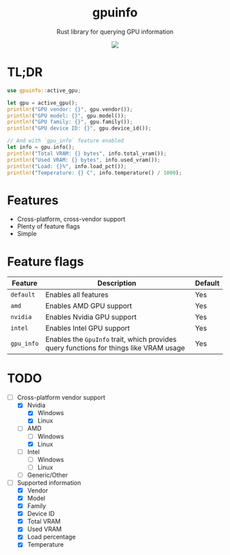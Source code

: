 <div align="center">
  <h1>gpuinfo</h1>
  <p>
    Rust library for querying GPU information
  </p>
</div>

<div align="center">
  <img src="https://img.shields.io/github/actions/workflow/status/SpikeHD/gpuinfo/format.yml?label=code quality" />
</div>

# TL;DR

```rust
use gpuinfo::active_gpu;

let gpu = active_gpu();
println!("GPU vendor: {}", gpu.vendor());
println!("GPU model: {}", gpu.model());
println!("GPU family: {}", gpu.family());
println!("GPU device ID: {}", gpu.device_id());

// And with `gpu_info` feature enabled
let info = gpu.info();
println!("Total VRAM: {} bytes", info.total_vram());
println!("Used VRAM: {} bytes", info.used_vram());
println!("Load: {}%", info.load_pct());
println!("Temperature: {} C", info.temperature() / 1000);
```

# Features

* Cross-platform, cross-vendor support
* Plenty of feature flags
* Simple

# Feature flags

| Feature | Description | Default |
| --- | --- | --- |
| `default` | Enables all features | Yes |
| `amd` | Enables AMD GPU support | Yes |
| `nvidia` | Enables Nvidia GPU support | Yes |
| `intel` | Enables Intel GPU support | Yes |
| `gpu_info` | Enables the `GpuInfo` trait, which provides query functions for things like VRAM usage | Yes |

# TODO

* [ ] Cross-platform vendor support
  * [x] Nvidia
    * [x] Windows
    * [x] Linux 
  * [ ] AMD
    * [ ] Windows
    * [x] Linux
  * [ ] Intel
    * [ ] Windows
    * [ ] Linux
  * [ ] Generic/Other
* [ ] Supported information
  * [x] Vendor
  * [x] Model
  * [x] Family
  * [x] Device ID
  * [x] Total VRAM
  * [x] Used VRAM
  * [x] Load percentage
  * [x] Temperature